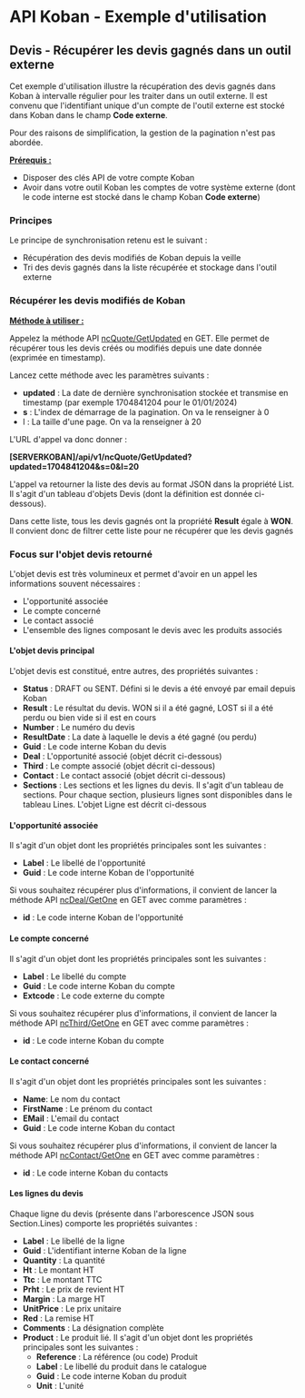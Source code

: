 # API Koban - Exemple d'utilisation

## Devis - Récupérer les devis gagnés dans un outil externe

Cet exemple d'utilisation illustre la récupération des devis gagnés dans Koban à intervalle régulier pour les traiter dans un outil externe.
Il est convenu que l'identifiant unique d'un compte de l'outil externe est stocké dans Koban dans le champ **Code externe**.

Pour des raisons de simplification, la gestion de la pagination n'est pas abordée.

**<u>Prérequis :</u>**

- Disposer des clés API de votre compte Koban
- Avoir dans votre outil Koban les comptes de votre système externe (dont le code interne est stocké dans le champ Koban **Code externe**)

### Principes

Le principe de synchronisation retenu est le suivant :

* Récupération des devis modifiés de Koban depuis la veille
* Tri des devis gagnés dans la liste récupérée et stockage dans l'outil externe

### Récupérer les devis modifiés de Koban

**<u>Méthode à utiliser :</u>**

Appelez la méthode API [ncQuote/GetUpdated](https://documenter.getpostman.com/view/1804856/SzKSSKAk?version=latest#3521217e-e478-42c2-8788-540b41d6fbd3) en GET.
Elle permet de récupérer tous les devis créés ou modifiés depuis une date donnée (exprimée en timestamp).

Lancez cette méthode avec les paramètres suivants :

* **updated** : La date de dernière synchronisation stockée et transmise en timestamp (par exemple 1704841204 pour le 01/01/2024)
* **s** : L'index de démarrage de la pagination. On va le renseigner à 0
* l : La taille d'une page. On va la renseigner à 20

L'URL d'appel va donc donner :

**[SERVERKOBAN]/api/v1/ncQuote/GetUpdated?updated=1704841204&s=0&l=20** 

L'appel va retourner la liste des devis au format JSON dans la propriété List. Il s'agit d'un tableau d'objets Devis (dont la définition est donnée ci-dessous).

Dans cette liste, tous les devis gagnés ont la propriété **Result** égale à **WON**. Il convient donc de filtrer cette liste pour ne récupérer que les devis gagnés

### Focus sur l'objet devis retourné

L'objet devis est très volumineux et permet d'avoir en un appel les informations souvent nécessaires :

- L'opportunité associée
- Le compte concerné
- Le contact associé
- L'ensemble des lignes composant le devis avec les produits associés

#### L'objet devis principal

L'objet devis est constitué, entre autres, des propriétés suivantes :

- **Status** : DRAFT ou SENT. Défini si le devis a été envoyé par email depuis Koban
- **Result** : Le résultat du devis. WON si il a été gagné, LOST si il a été perdu ou bien vide si il est en cours
- **Number** : Le numéro du devis
- **ResultDate** : La date à laquelle le devis a été gagné (ou perdu)
- **Guid** : Le code interne Koban du devis
- **Deal** : L'opportunité associé (objet décrit ci-dessous)
- **Third** : Le compte associé (objet décrit ci-dessous)
- **Contact** : Le contact associé (objet décrit ci-dessous)
- **Sections** : Les sections et les lignes du devis. Il s'agit d'un tableau de sections. Pour chaque section, plusieurs lignes sont disponibles dans le tableau Lines. L'objet Ligne est décrit ci-dessous

#### L'opportunité associée

Il s'agit d'un objet dont les propriétés principales sont les suivantes :

- **Label** : Le libellé de l'opportunité
- **Guid** : Le code interne Koban de l'opportunité

Si vous souhaitez récupérer plus d'informations, il convient de lancer la méthode API [ncDeal/GetOne](https://documenter.getpostman.com/view/1804856/SzKSSKAk?version=latest#5e7e1c92-350a-4fb8-9969-1dac29586c80) en GET avec comme paramètres :

- **id** : Le code interne Koban de l'opportunité

#### Le compte concerné

Il s'agit d'un objet dont les propriétés principales sont les suivantes :

- **Label** : Le libellé du compte
- **Guid** : Le code interne Koban du compte
- **Extcode** : Le code externe du compte

Si vous souhaitez récupérer plus d'informations, il convient de lancer la méthode API [ncThird/GetOne](https://documenter.getpostman.com/view/1804856/SzKSSKAk?version=latest#fc544c1c-bd86-4fe2-9347-a81f0a306fba) en GET avec comme paramètres :

- **id** : Le code interne Koban du compte

#### Le contact concerné

Il s'agit d'un objet dont les propriétés principales sont les suivantes :

- **Name**: Le nom du contact
- **FirstName** : Le prénom du contact
- **EMail** : L'email du contact
- **Guid** : Le code interne Koban du contact

Si vous souhaitez récupérer plus d'informations, il convient de lancer la méthode API [ncContact/GetOne](https://documenter.getpostman.com/view/1804856/SzKSSKAk?version=latest#6f54d9a5-84d0-488e-8c22-1b21723dff52) en GET avec comme paramètres :

- **id** : Le code interne Koban du contacts

#### Les lignes du devis

Chaque ligne du devis (présente dans l'arborescence JSON sous Section.Lines) comporte les propriétés suivantes :

* **Label** : Le libellé de la ligne
* **Guid** : L'identifiant interne Koban de la ligne
* **Quantity** : La quantité
* **Ht** : Le montant HT
* **Ttc** : Le montant TTC
* **Prht** : Le prix de revient HT
* **Margin** : La marge HT
* **UnitPrice** : Le prix unitaire
* **Red** : La remise HT
* **Comments** : La désignation complète
* **Product** : Le produit lié. Il s'agit d'un objet dont les propriétés principales sont les suivantes :
  * **Reference** : La référence (ou code) Produit
  * **Label** : Le libellé du produit dans le catalogue
  * **Guid** : Le code interne Koban du produit
  * **Unit** : L'unité